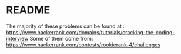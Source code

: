 # README
The majority of these problems can be found at : https://www.hackerrank.com/domains/tutorials/cracking-the-coding-interview
Some of them come from: https://www.hackerrank.com/contests/rookierank-4/challenges
